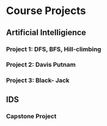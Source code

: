 # Course Projects
## Artificial Intelligience
### Project 1: DFS, BFS, Hill-climbing
### Project 2: Davis Putnam
### Project 3: Black- Jack

## IDS
### Capstone Project
